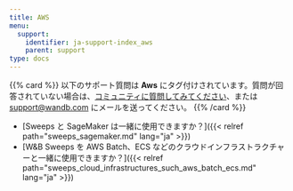 ```yaml
---
title: AWS
menu:
  support:
    identifier: ja-support-index_aws
    parent: support
type: docs
---
```


{{% card %}}
以下のサポート質問は <b>Aws</b> にタグ付けされています。質問が回答されていない場合は、[コミュニティに質問してみてください](https://community.wandb.ai/)、または [support@wandb.com](mailto:support@wandb.com) にメールを送ってください。
{{% /card %}}

- [Sweeps と SageMaker は一緒に使用できますか？]({{< relref path="sweeps_sagemaker.md" lang="ja" >}})
- [W&B Sweeps を AWS Batch、ECS などのクラウドインフラストラクチャーと一緒に使用できますか？]({{< relref path="sweeps_cloud_infrastructures_such_aws_batch_ecs.md" lang="ja" >}})